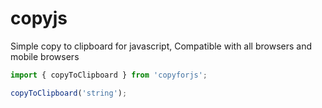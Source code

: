 # copyjs

Simple copy to clipboard for javascript, Compatible with all browsers and mobile browsers

```js
import { copyToClipboard } from 'copyforjs';
```
```js
copyToClipboard('string');
```
